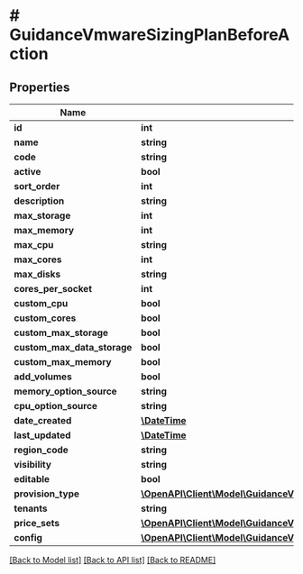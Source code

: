 # # GuidanceVmwareSizingPlanBeforeAction

## Properties

Name | Type | Description | Notes
------------ | ------------- | ------------- | -------------
**id** | **int** |  | [optional]
**name** | **string** |  | [optional]
**code** | **string** |  | [optional]
**active** | **bool** |  | [optional]
**sort_order** | **int** |  | [optional]
**description** | **string** |  | [optional]
**max_storage** | **int** |  | [optional]
**max_memory** | **int** |  | [optional]
**max_cpu** | **string** |  | [optional]
**max_cores** | **int** |  | [optional]
**max_disks** | **string** |  | [optional]
**cores_per_socket** | **int** |  | [optional]
**custom_cpu** | **bool** |  | [optional]
**custom_cores** | **bool** |  | [optional]
**custom_max_storage** | **bool** |  | [optional]
**custom_max_data_storage** | **bool** |  | [optional]
**custom_max_memory** | **bool** |  | [optional]
**add_volumes** | **bool** |  | [optional]
**memory_option_source** | **string** |  | [optional]
**cpu_option_source** | **string** |  | [optional]
**date_created** | [**\DateTime**](\DateTime.md) |  | [optional]
**last_updated** | [**\DateTime**](\DateTime.md) |  | [optional]
**region_code** | **string** |  | [optional]
**visibility** | **string** |  | [optional]
**editable** | **bool** |  | [optional]
**provision_type** | [**\OpenAPI\Client\Model\GuidanceVmwareSizingPlanBeforeActionProvisionType**](GuidanceVmwareSizingPlanBeforeActionProvisionType.md) |  | [optional]
**tenants** | **string** |  | [optional]
**price_sets** | [**\OpenAPI\Client\Model\GuidanceVmwareSizingPlanBeforeActionPriceSets[]**](GuidanceVmwareSizingPlanBeforeActionPriceSets.md) |  | [optional]
**config** | [**\OpenAPI\Client\Model\GuidanceVmwareSizingPlanBeforeActionConfig**](GuidanceVmwareSizingPlanBeforeActionConfig.md) |  | [optional]

[[Back to Model list]](../../README.md#models) [[Back to API list]](../../README.md#endpoints) [[Back to README]](../../README.md)
